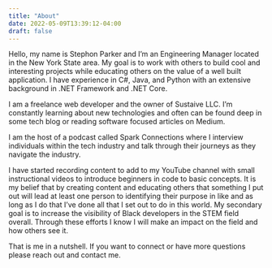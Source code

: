```yaml
---
title: "About"
date: 2022-05-09T13:39:12-04:00
draft: false
---
```


Hello, my name is Stephon Parker and I’m an Engineering Manager located in the New York State area. My goal is to work with others to build cool and interesting projects while educating others on the value of a well built application. I have experience in C#, Java, and Python with an extensive background in .NET Framework and .NET Core.

I am a freelance web developer and the owner of Sustaive LLC. I’m constantly learning about new technologies and often can be found deep in some tech blog or reading software focused articles on Medium.

I am the host of a podcast called Spark Connections where I interview individuals within the tech industry and talk through their journeys as they navigate the industry.

I have started recording content to add to my YouTube channel with small instructional videos to introduce beginners in code to basic concepts. It is my belief that by creating content and educating others that something I put out will lead at least one person to identifying their purpose in like and as long as I do that I’ve done all that I set out to do in this world. My secondary goal is to increase the visibility of Black developers in the STEM field overall. Through these efforts I know I will make an impact on the field and how others see it.

That is me in a nutshell. If you want to connect or have more questions please reach out and contact me. 